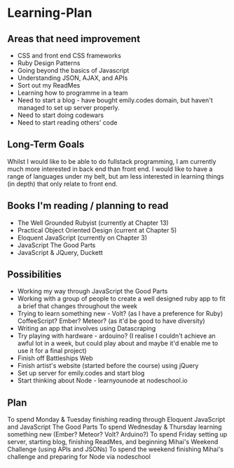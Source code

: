 # Learning-Plan

Areas that need improvement
----------

* CSS and front end CSS frameworks
* Ruby Design Patterns
* Going beyond the basics of Javascript
* Understanding JSON, AJAX, and APIs
* Sort out my ReadMes
* Learning how to programme in a team
* Need to start a blog - have bought emily.codes domain, but haven't managed to set up server properly.
* Need to start doing codewars
* Need to start reading others' code

Long-Term Goals
----------
Whilst I would like to be able to do fullstack programming, I am currently much more interested in back end than front end. I would like to have a range of languages under my belt, but am less interested in learning things (in depth) that only relate to front end.


Books I'm reading / planning to read
----------

* The Well Grounded Rubyist (currently at Chapter 13)
* Practical Object Oriented Design (current at Chapter 5)
* Eloquent JavaScript (currently on Chapter 3)
* JavaScript The Good Parts
* JavaScript & JQuery, Duckett


Possibilities
-------------
* Working my way through JavaScript the Good Parts
* Working with a group of people to create a well designed ruby app to fit a brief that changes throughout the week
* Trying to learn something new - Volt? (as I have a preference for Ruby) CoffeeScript? Ember? Meteor? (as it'd be good to have diversity)
* Writing an app that involves using Datascraping
* Try playing with hardware - ardouino? (I realise I couldn't achieve an awful lot in a week, but could play about and maybe it'd enable me to use it for a final project)
* Finish off Battleships Web
* Finish artist's website (started before the course) using jQuery
* Set up server for emily.codes and start blog
* Start thinking about Node - learnyounode at nodeschool.io

Plan
-------
To spend Monday & Tuesday finishing reading through Eloquent JavaScript and JavaScript The Good Parts
To spend Wednesday & Thursday learning something new (Ember? Meteor? Volt? Arduino?)
To spend Friday setting up server, starting blog, finishing ReadMes, and beginning Mihai's Weekend Challenge (using APIs and JSONs)
To spend the weekend finishing Mihai's challenge and preparing for Node via nodeschool
